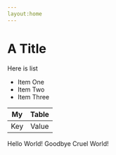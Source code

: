 ```yaml
---
layout:home
---
```

# A Title

Here is list
* Item One
* Item Two
* Item Three

| My | Table
|---|:---:|
|Key|Value|

Hello World!
Goodbye Cruel World!
